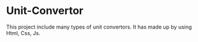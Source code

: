 # Unit-Convertor
This project include many types of unit convertors. It has made up by using Html, Css, Js.
